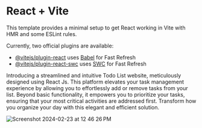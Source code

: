 # React + Vite

This template provides a minimal setup to get React working in Vite with HMR and some ESLint rules.

Currently, two official plugins are available:

- [@vitejs/plugin-react](https://github.com/vitejs/vite-plugin-react/blob/main/packages/plugin-react/README.md) uses [Babel](https://babeljs.io/) for Fast Refresh
- [@vitejs/plugin-react-swc](https://github.com/vitejs/vite-plugin-react-swc) uses [SWC](https://swc.rs/) for Fast Refresh



Introducing a streamlined and intuitive Todo List website, meticulously designed using React Js. This platform elevates your task management experience by allowing you to effortlessly add or remove tasks from your list. Beyond basic functionality, it empowers you to prioritize your tasks, ensuring that your most critical activities are addressed first. Transform how you organize your day with this elegant and efficient solution.

![Screenshot 2024-02-23 at 12 46 26 PM](https://github.com/tiennhann/Todo-list/assets/78122724/3042b6be-aeea-421c-9f78-c5aee143dfbd)
